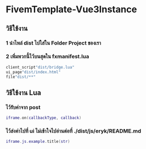 # FivemTemplate-Vue3Instance

## วิธีใช้งาน

### 1 นำไพล์ dist ไปใส่ใน Folder Project ของเรา

### 2 เพิ่มพวกนี้ไว้บนสุดใน fxmanifest.lua
```lua
client_script"dist/bridge.lua"
ui_page"dist/index.html"
file"dist/**"
```

## วิธีใช้งาน Lua

### ไว้รับค่าจาก post
```lua
iframe.on(callbackType, callback)
```

### ไว้ส่งค่าไปที่ ui ไม่เข้าใจไปอ่านต่อที่ ./dist/js/eryk/README.md
```lua
iframe.js.example.title(str)
```
